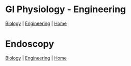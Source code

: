 # GI Physiology - Engineering

[Biology](GI_Physiology.md) | [Engineering](GI_Physiology_Eng.md) | [Home]

# Endoscopy





[Biology](GI_Physiology.md) | [Engineering](GI_Physiology_Eng.md) | [Home]

[Home]:../../index.md